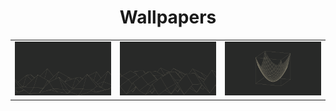 <center><h1>Wallpapers</h1>

<table>
	<tr>
	  <td width="33%"><img src="./wallpapers/gruvbox/e**sinxcosy.png"></td>
	  <td width="33%"><img src="./wallpapers/gruvbox/sinxcosy.png"></td>
	  <td width="33%"><img src="./wallpapers/gruvbox/x^2+y^2.png"></td>
	</tr>
</table>

